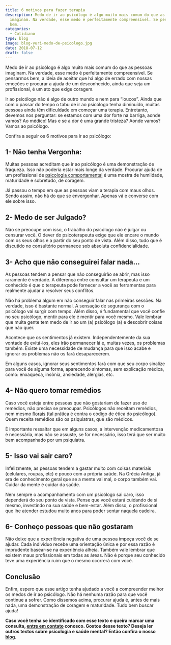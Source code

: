 ```yaml
---
title: 6 motivos para fazer terapia
description: Medo de ir ao psicólogo é algo muito mais comum do que as pessoas
  imaginam. Na verdade, esse medo é perfeitamente compreensível. Se pensarmos
  bem..
categories:
  - Cotidiano
type: blog
image: blog-yuri-medo-de-psicologo.jpg
date: 2018-07-12
draft: false
---
```


Medo de ir ao psicólogo é algo muito mais comum do que as pessoas imaginam. Na verdade, esse medo é perfeitamente compreensível. Se pensarmos bem, a ideia de aceitar que há algo de errado com nossas emoções e procurar a ajuda de um desconhecido, ainda que seja um profissional, é um ato que exige coragem.

Ir ao psicólogo não é algo de outro mundo e nem para “loucos”. Ainda que com o passar do tempo o tabu de ir ao psicólogo tenha diminuído, muitas pessoas ainda têm dificuldade em começar uma terapia. Entretanto, devemos nos perguntar: se estamos com uma dor forte na barriga, aonde vamos? Ao médico! Mas e se a dor é uma grande tristeza? Aonde vamos? Vamos ao psicólogo.

Confira a seguir os 6 motivos para ir ao psicólogo:

## 1- Não tenha Vergonha:

Muitas pessoas acreditam que ir ao psicólogo é uma demonstração de fraqueza. Isso não poderia estar mais longe da verdade. Procurar ajuda de um profissional de [psicologia comportamental](https://yuribusin.com.br/) é uma mostra de humildade, maturidade e sobretudo, de coragem.

Já passou o tempo em que as pessoas viam a terapia com maus olhos. Sendo assim, não há do que se envergonhar. Apenas vá e converse com ele sobre isso.

## **2- Medo de ser Julgado?**

Não se preocupe com isso, o trabalho do psicólogo não é julgar ou censurar você. O dever do psicoterapeuta exige que ele encare o mundo com os seus olhos e a partir do seu ponto de vista. Além disso, tudo que é discutido no consultório permanece sob absoluta confidencialidade.

## 3- Acho que não conseguirei falar nada…

As pessoas tendem a pensar que não conseguirão se abrir, mas isso raramente é verdade. A diferença entre consultar um terapeuta e um conhecido é que o terapeuta pode fornecer a você as ferramentas para realmente ajudar a resolver seus conflitos.

Não há problema algum em não conseguir falar nas primeiras sessões. Na verdade, isso é bastante normal. A sensação de segurança com o psicólogo vai surgir com tempo. Além disso, é fundamental que você confie no seu psicólogo, mentir para ele é mentir para você mesmo. Vale lembrar que muita gente tem medo de ir ao um (a) psicólogo (a) e descobrir coisas que não quer.

Acontece que os sentimentos já existem. Independentemente da sua vontade de evitá-los, eles irão permanecer lá e, muitas vezes, os problemas também. Existe uma necessidade de mudança para que isso acabe e ignorar os problemas não os fará desaparecerem.

Em alguns casos, ignorar seus sentimentos fará com que seu corpo sinalize para você de alguma forma, aparecendo sintomas, sem explicação médica, como: enxaqueca, insônia, ansiedade, alergias, etc.

## 4- Não quero tomar remédios

Caso você esteja entre pessoas que não gostariam de fazer uso de remédios, não precisa se preocupar. Psicólogos não receitam remédios, nem mesmo [florais](https://www.floralnanet.com.br/florais.php) (tal prática é contra o código de ética do psicólogo). Quem receita remédios são os psiquiatras, que são médicos.

É importante ressaltar que em alguns casos, a intervenção medicamentosa é necessária, mas não se assuste, se for necessário, isso terá que ser muito bem acompanhado por um psiquiatra.

## **5- Isso vai sair caro?**

Infelizmente, as pessoas tendem a gastar muito com coisas materiais (celulares, roupas, etc) e pouco com a própria saúde. Na Grécia Antiga, já era de conhecimento geral que se a mente vai mal, o corpo também vai. Cuidar da mente é cuidar da saúde.

Nem sempre o acompanhamento com um psicólogo sai caro, isso dependerá do seu ponto de vista. Pense que você estará cuidando de si mesmo, investindo na sua saúde e bem-estar. Além disso, o profissional que lhe atender estudou muito anos para poder sentar naquela cadeira.

## 6- Conheço pessoas que não gostaram

Não deixe que a experiência negativa de uma pessoa impeça você de se ajudar. Cada indivíduo recebe uma orientação única e por essa razão é imprudente basear-se na experiência alheia. Também vale lembrar que existem maus profissionais em todas as áreas. Não é porque seu conhecido teve uma experiência ruim que o mesmo ocorrerá com você.

## Conclusão

Enfim, espero que esse artigo tenha ajudado a você a compreender melhor os medos de ir ao psicólogo. Não há nenhuma razão para que você continue a sofrer. Como dissemos acima, procurar ajuda é, antes de mais nada, uma demonstração de coragem e maturidade. Tudo bem buscar ajuda!

**Caso você tenha se identificado com esse texto e queira marcar uma consulta, [entre em contato](/contato/) conosco. Gostou desse texto? Deseja ler outros textos sobre psicologia e saúde mental? Então confira o nosso [blog](/blog/).**
